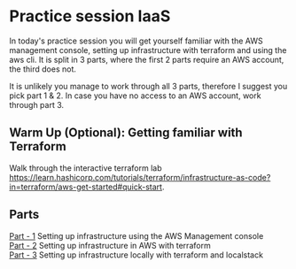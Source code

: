 # Practice session IaaS

In today's practice session you will get yourself familiar with the AWS management console, setting up infrastructure with terraform and using the aws cli.
It is split in 3 parts, where the first 2 parts require an AWS account, the third does not. 

It is unlikely you manage to work through all 3 parts, therefore I suggest you pick part 1 & 2. 
In case you have no access to an AWS account, work through part 3.

## Warm Up (Optional): Getting familiar with Terraform

Walk through the interactive terraform lab https://learn.hashicorp.com/tutorials/terraform/infrastructure-as-code?in=terraform/aws-get-started#quick-start.

## Parts 

[Part - 1](./aws-part-1) Setting up infrastructure using the AWS Management console  
[Part - 2](./aws-part-2) Setting up infrastructure in AWS with terraform  
[Part - 3](./localstack) Setting up infrastructure locally with terraform and localstack

